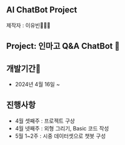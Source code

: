 ## AI ChatBot Project
제작자 : 이유빈👩🏻‍🎓

## Project: 인마고 Q&A ChatBot 🤖


## 개발기간📅
- 2024년 4월 16일 ~

## 진행사항
- 4월 셋째주 : 프로젝트 구상
- 4월 넷째주 : 외형 그리기, Basic 코드 작성
- 5월 1~2주  : 시중 데이터셋으로 챗봇 구성
 

